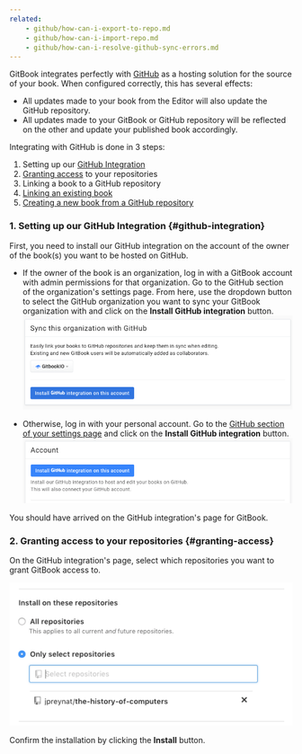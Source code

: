 ```yaml
---
related:
    - github/how-can-i-export-to-repo.md
    - github/how-can-i-import-repo.md
    - github/how-can-i-resolve-github-sync-errors.md
---
```


<!-- TODO Reuse the article from documentation/doc-separation and make a it _guide_ -->

GitBook integrates perfectly with [GitHub](https://github.com) as a hosting solution
for the source of your book. When configured correctly, this has several effects:

- All updates made to your book from the Editor will also update the GitHub repository.
- All updates made to your GitBook or GitHub repository will be reflected on the other and update your published book accordingly.

Integrating with GitHub is done in 3 steps:

1. Setting up our [GitHub Integration](#github-integration)
2. [Granting access](#granting-access) to your repositories
3. Linking a book to a GitHub repository
  1. [Linking an existing book](./how-can-i-export-to-repo.md)
  2. [Creating a new book from a GitHub repository](./how-can-i-import-repo.md)

### 1. Setting up our GitHub Integration {#github-integration}

First, you need to install our GitHub integration on the account of the owner of the book(s) you want to be hosted on GitHub.

- If the owner of the book is an organization, log in with a GitBook account with admin permissions for that organization.
  Go to the GitHub section of the organization's settings page. From here, use the dropdown button to select the GitHub organization
  you want to sync your GitBook organization with and click on the **Install GitHub integration** button.
  ![](/assets/sync-github-org.png)

- Otherwise, log in with your personal account. Go to the [GitHub section of your settings page](https://www.gitbook.com/settings/github)
  and click on the **Install GitHub integration** button.
  ![](/assets/install-github-integration.png)

You should have arrived on the GitHub integration's page for GitBook.

### 2. Granting access to your repositories {#granting-access}

On the GitHub integration's page, select which repositories you want to grant GitBook access to.

![](/assets/select-github-integration-repositories.png)

Confirm the installation by clicking the **Install** button.
